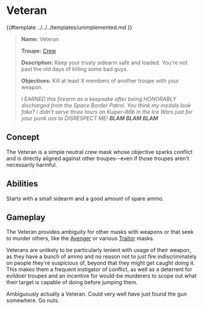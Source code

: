 # Veteran

{{#template ../../../templates/unimplemented.md }}

> **Name:** Veteran
>
> **Troupe:** [Crew](../crew.md)
>
> **Description:** Keep your trusty sidearm safe and loaded. You're not past the old days of killing some bad guys.
>
> **Objectives:** Kill at least X members of another troupe with your weapon.
>
> *I EARNED this firearm as a keepsake after being HONORABLY discharged from the Space Border Patrol. You think my medals look fake? I didn't serve three tours on Kuiper-86b in the Ice Wars just for your punk ass to DISRESPECT ME! **BLAM BLAM BLAM***

## Concept

The Veteran is a simple neutral crew mask whose objective sparks conflict and is directly aligned against other troupes--even if those troupes aren't necessarily harmful.

## Abilities

Starts with a small sidearm and a good amount of spare ammo.

## Gameplay

The Veteran provides ambiguity for other masks with weapons or that seek to murder others, like the [Avenger](./avenger.md) or various [Traitor](../traitors.md) masks.

Veterans are unlikely to be particularly lenient with usage of their weapon, as they have a bunch of ammo and no reason not to just fire indiscriminately on people they're suspicious of, beyond that they might get caught doing it. This makes them a frequent instigator of conflict, as well as a deterrent for evildoer troupes and an incentive for would-be murderers to scope out what their target is capable of doing before jumping them.

Ambiguously actually a Veteran. Could very well have just found the gun somewhere. Go nuts.